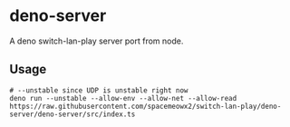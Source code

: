 # deno-server

A deno switch-lan-play server port from node.

## Usage

```shell
# --unstable since UDP is unstable right now
deno run --unstable --allow-env --allow-net --allow-read https://raw.githubusercontent.com/spacemeowx2/switch-lan-play/deno-server/deno-server/src/index.ts
```
